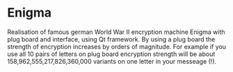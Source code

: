 # Enigma
Realisation of famous german World War II encryption machine Enigma with plug board and interface, using Qt framework. By using a plug board the strength of encryption increases by orders of magnitude. 
For example if you use all 10 pairs of letters on plug board encryption strength will be about 158,962,555,217,826,360,000 variants on one letter in your messeage (!).
